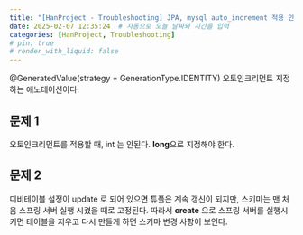 ```yaml
---
title: "[HanProject - Troubleshooting] JPA, mysql auto_increment 적용 안되는 오류"  # 문서 제목 입력
date: 2025-02-07 12:35:24  # 자동으로 오늘 날짜와 시간을 입력
categories: [HanProject, Troubleshooting]
# pin: true
# render_with_liquid: false
---
```



@GeneratedValue(strategy = GenerationType.IDENTITY)
오토인크리먼트 지정하는 애노테이션이다.

## 문제 1
오토인크리먼트를 적용할 때, int 는 안된다. **long**으로 지정해야 한다.

## 문제 2
디비테이블 설정이 update 로 되어 있으면 튜플은 계속 갱신이 되지만, 스키마는 맨 처음 스프링 서버 실행 시켰을 때로 고정된다. 따라서 **create** 으로 스프링 서버를 실행시키면 테이블을 지우고 다시 만들게 하면 스키마 변경 사항이 보인다.